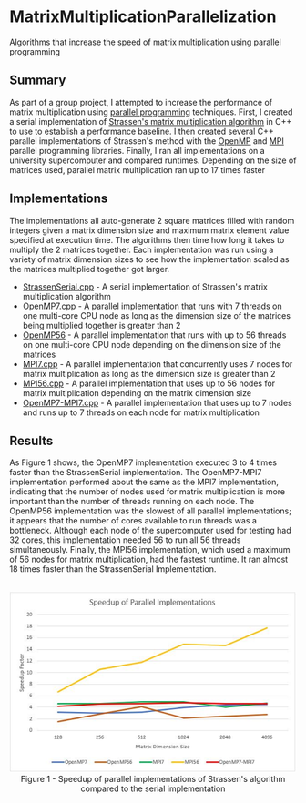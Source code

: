 # MatrixMultiplicationParallelization
Algorithms that increase the speed of matrix multiplication using parallel programming

## Summary
As part of a group project, I attempted to increase the performance of matrix multiplication using [parallel programming](https://en.wikipedia.org/wiki/Parallel_computing) techniques. First, I created a serial implementation of [Strassen's matrix multiplication algorithm](https://iq.opengenus.org/strassens-matrix-multiplication-algorithm/) in C++ to use to establish a performance baseline. I then created several C++ parallel implementations of Strassen's method with the [OpenMP](https://en.wikipedia.org/wiki/OpenMP) and [MPI](https://en.wikipedia.org/wiki/Message_Passing_Interface) parallel programming libraries. Finally, I ran all implementations on a university supercomputer and compared runtimes. Depending on the size of matrices used, parallel matrix multiplication ran up to 17 times faster 

## Implementations
The implementations all auto-generate 2 square matrices filled with random integers given a matrix dimension size and maximum matrix element value specified at execution time. The algorithms then time how long it takes to multiply the 2 matrices together. Each implementation was run using a variety of matrix dimension sizes to see how the implementation scaled as the matrices multiplied together got larger.

* [StrassenSerial.cpp](StrassenSerial.cpp) - A serial implementation of Strassen's matrix multiplication algorithm
* [OpenMP7.cpp](OpenMP7.cpp) - A parallel implementation that runs with 7 threads on one multi-core CPU node as long as the dimension size of the matrices being multiplied together is greater than 2
* [OpenMP56](OpenMP56.cpp) - A parallel implementation that runs with up to 56 threads on one multi-core CPU node depending on the dimension size of the matrices
* [MPI7.cpp](MPI7.cpp) - A parallel implementation that concurrently uses 7 nodes for matrix multiplication as long as the dimension size is greater than 2 
* [MPI56.cpp](MPI56.cpp) - A parallel implementation that uses up to 56 nodes for matrix multiplication depending on the matrix dimension size
* [OpenMP7-MPI7.cpp](OpenMP7-MPI7.cpp) - A parallel implementation that uses up to 7 nodes and runs up to 7 threads on each node for matrix multiplication

## Results
As Figure 1 shows, the OpenMP7 implementation executed 3 to 4 times faster than the StrassenSerial implementation. The OpenMP7-MPI7 implementation performed about the same as the MPI7 implementation, indicating that the number of nodes used for matrix multiplication is more important than the number of threads running on each node. The OpenMP56 implementation was the slowest of all parallel implementations; it appears that the number of cores available to run threads was a bottleneck. Although each node of the supercomputer used for testing had 32 cores, this implementation needed 56 to run all 56 threads simultaneously. Finally, the MPI56 implementation, which used a maximum of 56 nodes for matrix multiplication, had the fastest runtime. It ran almost 18 times faster than the StrassenSerial Implementation.

<p align="center">
  <br>
  <img src="ImplementationSpeedups.JPG" alt="Speedup of Parallel Implementations">
  <br>
  Figure 1 - Speedup of parallel implementations of Strassen's algorithm compared to the serial implementation
</p>

